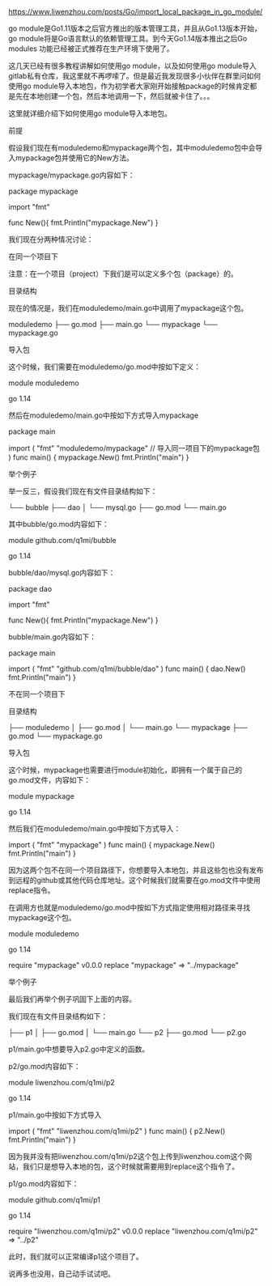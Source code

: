 https://www.liwenzhou.com/posts/Go/import_local_package_in_go_module/



go module是Go1.11版本之后官方推出的版本管理工具，并且从Go1.13版本开始，go module将是Go语言默认的依赖管理工具。到今天Go1.14版本推出之后Go modules 功能已经被正式推荐在生产环境下使用了。

这几天已经有很多教程讲解如何使用go module，以及如何使用go module导入gitlab私有仓库，我这里就不再啰嗦了。但是最近我发现很多小伙伴在群里问如何使用go module导入本地包，作为初学者大家刚开始接触package的时候肯定都是先在本地创建一个包，然后本地调用一下，然后就被卡住了。。。

这里就详细介绍下如何使用go module导入本地包。

前提

假设我们现在有moduledemo和mypackage两个包，其中moduledemo包中会导入mypackage包并使用它的New方法。

mypackage/mypackage.go内容如下：

package mypackage

import "fmt"

func New(){
	fmt.Println("mypackage.New")
}


我们现在分两种情况讨论：

在同一个项目下

注意：在一个项目（project）下我们是可以定义多个包（package）的。

目录结构

现在的情况是，我们在moduledemo/main.go中调用了mypackage这个包。

moduledemo
├── go.mod
├── main.go
└── mypackage
    └── mypackage.go


导入包

这个时候，我们需要在moduledemo/go.mod中按如下定义：

module moduledemo

go 1.14


然后在moduledemo/main.go中按如下方式导入mypackage

package main

import (
	"fmt"
	"moduledemo/mypackage"  // 导入同一项目下的mypackage包
)
func main() {
	mypackage.New()
	fmt.Println("main")
}


举个例子

举一反三，假设我们现在有文件目录结构如下：

└── bubble
    ├── dao
    │   └── mysql.go
    ├── go.mod
    └── main.go


其中bubble/go.mod内容如下：

module github.com/q1mi/bubble

go 1.14


bubble/dao/mysql.go内容如下：

package dao

import "fmt"

func New(){
	fmt.Println("mypackage.New")
}


bubble/main.go内容如下：

package main

import (
	"fmt"
	"github.com/q1mi/bubble/dao"
)
func main() {
	dao.New()
	fmt.Println("main")
}


不在同一个项目下

目录结构

├── moduledemo
│   ├── go.mod
│   └── main.go
└── mypackage
    ├── go.mod
    └── mypackage.go



导入包

这个时候，mypackage也需要进行module初始化，即拥有一个属于自己的go.mod文件，内容如下：

module mypackage

go 1.14


然后我们在moduledemo/main.go中按如下方式导入：

import (
	"fmt"
	"mypackage"
)
func main() {
	mypackage.New()
	fmt.Println("main")
}


因为这两个包不在同一个项目路径下，你想要导入本地包，并且这些包也没有发布到远程的github或其他代码仓库地址。这个时候我们就需要在go.mod文件中使用replace指令。

在调用方也就是moduledemo/go.mod中按如下方式指定使用相对路径来寻找mypackage这个包。

module moduledemo

go 1.14


require "mypackage" v0.0.0
replace "mypackage" => "../mypackage"


举个例子

最后我们再举个例子巩固下上面的内容。

我们现在有文件目录结构如下：

├── p1
│   ├── go.mod
│   └── main.go
└── p2
    ├── go.mod
    └── p2.go


p1/main.go中想要导入p2.go中定义的函数。

p2/go.mod内容如下：

module liwenzhou.com/q1mi/p2

go 1.14


p1/main.go中按如下方式导入

import (
	"fmt"
	"liwenzhou.com/q1mi/p2"
)
func main() {
	p2.New()
	fmt.Println("main")
}


因为我并没有把liwenzhou.com/q1mi/p2这个包上传到liwenzhou.com这个网站，我们只是想导入本地的包，这个时候就需要用到replace这个指令了。

p1/go.mod内容如下：

module github.com/q1mi/p1

go 1.14


require "liwenzhou.com/q1mi/p2" v0.0.0
replace "liwenzhou.com/q1mi/p2" => "../p2"


此时，我们就可以正常编译p1这个项目了。

说再多也没用，自己动手试试吧。